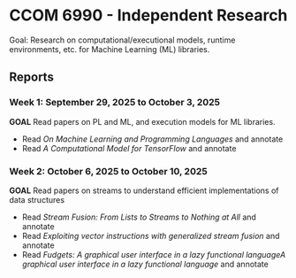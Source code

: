# CCOM 6990 - Independent Research

Goal: Research on computational/executional models, runtime environments, etc. for Machine Learning (ML) libraries.

## Reports

### Week 1: September 29, 2025 to October 3, 2025

**GOAL** Read papers on PL and ML, and execution models for ML libraries.

* Read _On Machine Learning and Programming Languages_ and annotate
* Read _A Computational Model for TensorFlow_ and annotate

### Week 2: October 6, 2025 to October 10, 2025

**GOAL** Read papers on streams to understand efficient implementations of data structures

* Read _Stream Fusion: From Lists to Streams to Nothing at All_ and annotate
* Read _Exploiting vector instructions with generalized stream fusion_ and annotate
* Read _Fudgets: A graphical user interface in a lazy functional languageA graphical user interface in a lazy functional language_ and annotate
